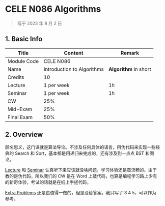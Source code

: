 # CELE N086 Algorithms

>   写于 2023 年 8 月 2 日

## 1. Basic Info

| Title       | Content                    | Remark                 |
| ----------- | -------------------------- | ---------------------- |
| Module Code | CELE N086                  |                        |
| Name        | Introduction to Algorithms | **Algorithm** in short |
| Credits     | 10                         |                        |
| Lecture     | 1 per week                 | 1h                     |
| Seminar     | 1 per week                 | 1h                     |
| CW          | 25%                        |                        |
| Mid-Exam    | 25%                        |                        |
| Final Exam  | 50%                        |                        |


## 2. Overview

顾名思义，这门课就是算法导论。不涉及任何具体的语言，用伪代码来实现一些经典的 Search 和 Sort，基本都是用递归来完成的，还有涉及到一点点 BST 和图论。

[Lecture](./Lecture) 和 [Seminar](./Seminar) 认真听下来应该就没啥问题，学习体验还是蛮流畅的。由于教的是伪代码，所以我们的 CW 是在 Word 上敲代码，也算是编程学习路上少有的新奇体验，考试的话就是在纸上手搓代码。

[Extra Problems](<./Extra Problems>) 还是蛮值得一做的，但是没给答案，我只写了 3 4 5，可以作为参考。

